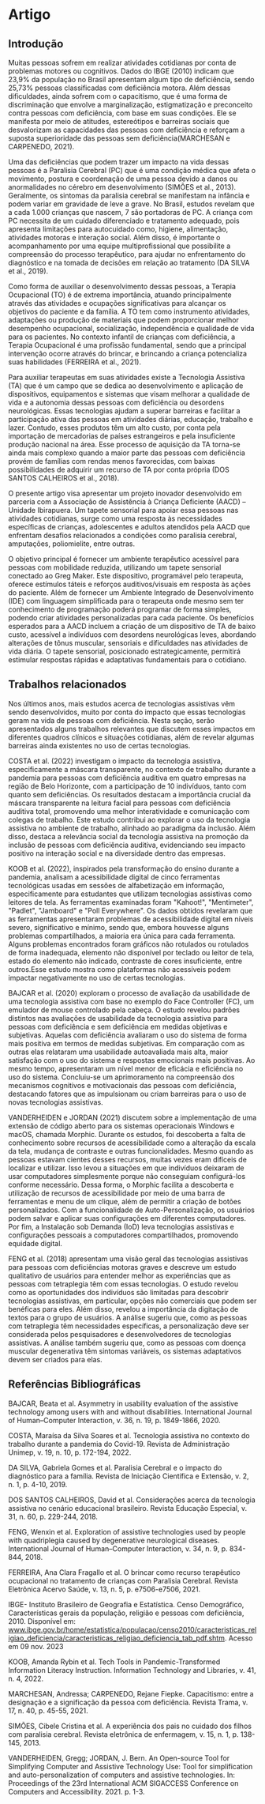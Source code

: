 # Artigo

## Introdução

Muitas pessoas sofrem em realizar atividades cotidianas por conta de problemas motores ou cognitivos. Dados do IBGE (2010) indicam que 23,9% da população no Brasil apresentam algum tipo de deficiência, sendo 25,73% pessoas classificadas com deficiência motora. Além dessas dificuldades, ainda sofrem com o capacitismo, que é uma forma de discriminação que envolve a marginalização, estigmatização e preconceito contra pessoas com deficiência, com base em suas condições. Ele se manifesta por meio de atitudes, estereótipos e barreiras sociais que desvalorizam as capacidades das pessoas com deficiência e reforçam a suposta superioridade das pessoas sem deficiência(MARCHESAN e CARPENEDO, 2021).

Uma das deficiências que podem trazer um impacto na vida dessas pessoas é a Paralisia Cerebral (PC) que é uma condição médica que afeta o movimento, postura e coordenação de uma pessoa devido a danos ou anormalidades no cérebro em desenvolvimento (SIMÕES et al., 2013). Geralmente, os sintomas da paralisia cerebral se manifestam na infância e podem variar em gravidade de leve a grave. No Brasil, estudos revelam que a cada 1.000 crianças que nascem, 7 são portadoras de PC. A criança com PC necessita de um cuidado diferenciado e tratamento adequado, pois apresenta limitações  para  autocuidado  como,  higiene,  alimentação,  atividades  motoras  e  interação  social.  Além disso, é importante o acompanhamento por uma equipe multiprofissional que possibilite a compreensão do  processo  terapêutico,  para  ajudar  no  enfrentamento  do  diagnóstico  e  na  tomada  de  decisões  em relação ao tratamento (DA SILVA et al., 2019). 

Como forma de auxiliar o desenvolvimento dessas pessoas, a Terapia Ocupacional (TO) é de extrema importância, atuando principalmente através das atividades e ocupações significativas para alcançar os objetivos do paciente e da família. A TO tem como instrumento atividades, adaptações ou produção de materiais que podem proporcionar melhor desempenho ocupacional, socialização, independência e qualidade de vida para os pacientes. No contexto infantil de crianças com deficiência, a Terapia Ocupacional é uma profissão fundamental, sendo que a principal intervenção ocorre através do brincar, e brincando a criança potencializa suas habilidades (FERREIRA et al., 2021).

Para auxiliar terapeutas em suas atividades existe a Tecnologia Assistiva (TA) que é um campo que se dedica ao desenvolvimento e aplicação de dispositivos, equipamentos e sistemas que visam melhorar a qualidade de vida e a autonomia dessas pessoas com deficiência ou desordens neurológicas. Essas tecnologias ajudam a superar barreiras e facilitar a participação ativa das pessoas em atividades diárias, educação, trabalho e lazer. Contudo, esses produtos têm um alto custo, por conta pela importação de mercadorias de países estrangeiros e pela insuficiente produção nacional na área. Esse processo de aquisição da TA torna-se ainda mais complexo quando a maior parte das pessoas com deficiência provém de famílias com rendas menos favorecidas, com baixas possibilidades de adquirir um recurso de TA por conta própria (DOS SANTOS CALHEIROS et al., 2018).

O presente artigo visa apresentar um projeto inovador desenvolvido em parceria com a Associação de Assistência à Criança Deficiente (AACD) – Unidade Ibirapuera. Um tapete sensorial para apoiar essa pessoas nas atividades cotidianas, surge como uma resposta às necessidades específicas de crianças, adolescentes e adultos atendidos pela AACD que enfrentam desafios relacionados a condições como paralisia cerebral, amputações, poliomielite, entre outras.

O objetivo principal é fornecer um ambiente terapêutico acessível para pessoas com mobilidade reduzida, utilizando um tapete sensorial conectado ao Greg Maker. Este dispositivo, programável pelo terapeuta, oferece estímulos táteis e reforços auditivos/visuais em resposta às ações do paciente. Além de fornecer um Ambiente Integrado de Desenvolvimento (IDE) com linguagem simplificada para o terapeuta onde mesmo sem ter conhecimento de programação poderá programar de forma simples, podendo criar atividades personalizadas para cada paciente.
Os benefícios esperados para a AACD incluem a criação de um dispositivo de TA de baixo custo, acessível a indivíduos com desordens neurológicas leves, abordando alterações de tônus muscular, sensoriais e dificuldades nas atividades de vida diária. O tapete sensorial, posicionado estrategicamente, permitirá estimular respostas rápidas e adaptativas fundamentais para o cotidiano.

## Trabalhos relacionados
Nos últimos anos, mais estudos acerca de tecnologias assistivas vêm sendo desenvolvidos, muito por conta do impacto que essas tecnologias geram na vida de pessoas com deficiência. Nesta seção, serão apresentados alguns trabalhos relevantes que discutem esses impactos em diferentes quadros clínicos e situações cotidianas, além de revelar algumas barreiras ainda existentes no uso de certas tecnologias.

COSTA et al. (2022) investigam o impacto da tecnologia assistiva, especificamente a máscara transparente, no contexto de trabalho durante a pandemia para pessoas com deficiência auditiva em quatro empresas na região de Belo Horizonte, com a participação de 10 indivíduos, tanto com quanto sem deficiências. Os resultados destacam a importância crucial da máscara transparente na leitura facial para pessoas com deficiência auditiva total, promovendo uma melhor interatividade e comunicação com colegas de trabalho. Este estudo contribui ao explorar o uso da tecnologia assistiva no ambiente de trabalho, alinhado ao paradigma da inclusão. Além disso, destaca a relevância social da tecnologia assistiva na promoção da inclusão de pessoas com deficiência auditiva, evidenciando seu impacto positivo na interação social e na diversidade dentro das empresas.

KOOB et al. (2022), inspirados pela transformação do ensino durante a pandemia, analisam a acessibilidade digital de cinco ferramentas tecnológicas usadas em sessões de alfabetização em informação, especificamente para estudantes que utilizam tecnologias assistivas como leitores de tela. As ferramentas examinadas foram "Kahoot!", "Mentimeter", "Padlet", "Jamboard" e "Poll Everywhere". Os dados obtidos revelaram que as ferramentas apresentaram problemas de acessibilidade digital em níveis severo, significativo e mínimo, sendo que, embora houvesse alguns problemas compartilhados, a maioria era única para cada ferramenta. Alguns problemas encontrados foram gráficos não rotulados ou rotulados de forma inadequada, elemento não disponível por teclado ou leitor de tela, estado do elemento não indicado, contraste de cores insuficiente, entre outros.Esse estudo mostra como plataformas não acessíveis podem impactar negativamente no uso de certas tecnologias.

BAJCAR et al. (2020) exploram o processo de avaliação da usabilidade de uma tecnologia assistiva com base no exemplo do Face Controller (FC), um emulador de mouse controlado pela cabeça. O estudo revelou padrões distintos nas avaliações de usabilidade da tecnologia assistiva para pessoas com deficiência e sem deficiência em medidas objetivas e subjetivas. Aquelas com deficiência avaliaram o uso do sistema de forma mais positiva em termos de medidas subjetivas. Em comparação com as outras elas relataram uma usabilidade autoavaliada mais alta, maior satisfação com o uso do sistema e respostas emocionais mais positivas. Ao mesmo tempo, apresentaram um nível menor de eficácia e eficiência no uso do sistema. Concluiu-se um aprimoramento na compreensão dos mecanismos cognitivos e motivacionais das pessoas com deficiência, destacando fatores que as impulsionam ou criam barreiras para o uso de novas tecnologias assistivas.

VANDERHEIDEN e JORDAN (2021) discutem sobre a implementação de uma extensão de código aberto para os sistemas operacionais Windows e macOS, chamada Morphic. Durante os estudos, foi descoberta a falta de conhecimento sobre recursos de acessibilidade como a alteração da escala da tela, mudança de contraste e outras funcionalidades. Mesmo quando as pessoas estavam cientes desses recursos, muitas vezes eram difíceis de localizar e utilizar. Isso levou a situações em que indivíduos deixaram de usar computadores simplesmente porque não conseguiam configurá-los conforme necessário. Dessa forma, o Morphic facilita a descoberta e utilização de recursos de acessibilidade por meio de uma barra de ferramentas e menu de um clique, além de permitir a criação de botões personalizados. Com a funcionalidade de Auto-Personalização, os usuários podem salvar e aplicar suas configurações em diferentes computadores. Por fim, a Instalação sob Demanda (IoD) leva tecnologias assistivas e configurações pessoais a computadores compartilhados, promovendo equidade digital.

FENG et al. (2018) apresentam uma visão geral das tecnologias assistivas para pessoas com deficiências motoras graves e descreve um estudo qualitativo de usuários para entender melhor as experiências que as pessoas com tetraplegia têm com essas tecnologias. O estudo revelou como as oportunidades dos indivíduos são limitadas para descobrir tecnologias assistivas, em particular, opções não comerciais que podem ser benéficas para eles. Além disso, revelou a importância da digitação de textos para o grupo de usuários. A análise sugeriu que, como as pessoas com tetraplegia têm necessidades específicas, a personalização deve ser considerada pelos pesquisadores e desenvolvedores de tecnologias assistivas. A análise também sugeriu que, como as pessoas com doença muscular degenerativa têm sintomas variáveis, os sistemas adaptativos devem ser criados para elas.

## Referências Bibliográficas
BAJCAR, Beata et al. Asymmetry in usability evaluation of the assistive technology among users with and without disabilities. International Journal of Human–Computer Interaction, v. 36, n. 19, p. 1849-1866, 2020.

COSTA, Maraísa da Silva Soares et al. Tecnologia assistiva no contexto do trabalho durante a pandemia do Covid-19. Revista de Administração Unimep, v. 19, n. 10, p. 172-194, 2022.

DA SILVA, Gabriela Gomes et al. Paralisia Cerebral e o impacto do diagnóstico para a família. Revista de Iniciação Científica e Extensão, v. 2, n. 1, p. 4-10, 2019.

DOS SANTOS CALHEIROS, David et al. Considerações acerca da tecnologia assistiva no cenário educacional brasileiro. Revista Educação Especial, v. 31, n. 60, p. 229-244, 2018.

FENG, Wenxin et al. Exploration of assistive technologies used by people with quadriplegia caused by degenerative neurological diseases. International Journal of Human–Computer Interaction, v. 34, n. 9, p. 834-844, 2018.

FERREIRA, Ana Clara Fragallo et al. O brincar como recurso terapêutico ocupacional no tratamento de crianças com Paralisia Cerebral. Revista Eletrônica Acervo Saúde, v. 13, n. 5, p. e7506-e7506, 2021.

IBGE- Instituto Brasileiro de Geografia e Estatística. Censo Demográfico, Características gerais da população, religião e pessoas com deficiência, 2010. Disponível em: www.ibge.gov.br/home/estatistica/populacao/censo2010/caracteristicas_religiao_deficiencia/caracteristicas_religiao_deficiencia_tab_pdf.shtm. Acesso em 09 nov. 2023

KOOB, Amanda Rybin et al. Tech Tools in Pandemic-Transformed Information Literacy Instruction. Information Technology and Libraries, v. 41, n. 4, 2022.

MARCHESAN, Andressa; CARPENEDO, Rejane Fiepke. Capacitismo: entre a designação e a significação da pessoa com deficiência. Revista Trama, v. 17, n. 40, p. 45-55, 2021.

SIMÕES, Cibele Cristina et al. A experiência dos pais no cuidado dos filhos com paralisia cerebral. Revista eletrônica de enfermagem, v. 15, n. 1, p. 138-145, 2013.

VANDERHEIDEN, Gregg; JORDAN, J. Bern. An Open-source Tool for Simplifying Computer and Assistive Technology Use: Tool for simplification and auto-personalization of computers and assistive technologies. In: Proceedings of the 23rd International ACM SIGACCESS Conference on Computers and Accessibility. 2021. p. 1-3.
